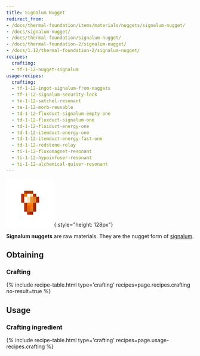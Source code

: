 ```yaml
---
title: Signalum Nugget
redirect_from:
- /docs/thermal-foundation/items/materials/nuggets/signalum-nugget/
- /docs/signalum-nugget/
- /docs/thermal-foundation/signalum-nugget/
- /docs/thermal-foundation-2/signalum-nugget/
- /docs/1.12/thermal-foundation-2/signalum-nugget/
recipes:
  crafting:
  - tf-1-12-nugget-signalum
usage-recipes:
  crafting:
  - tf-1-12-ingot-signalum-from-nuggets
  - tf-1-12-signalum-security-lock
  - te-1-12-satchel-resonant
  - te-1-12-morb-reusable
  - td-1-12-fluxduct-signalum-empty-one
  - td-1-12-fluxduct-signalum-one
  - td-1-12-fluiduct-energy-one
  - td-1-12-itemduct-energy-one
  - td-1-12-itemduct-energy-fast-one
  - td-1-12-redstone-relay
  - ti-1-12-fluxomagnet-resonant
  - ti-1-12-hypoinfuser-resonant
  - ti-1-12-alchemical-quiver-resonant
---
```


![Signalum nugget](/assets/images/thermal-foundation-2/nugget-signalum.png){:style="height: 128px"}


**Signalum nuggets** are raw materials. They are the nugget form of
[signalum](/docs/1.12/thermal-foundation/signalum-ingot/).


Obtaining
---------

### Crafting
{% include recipe-table.html type='crafting' recipes=page.recipes.crafting no-result=true %}


Usage
-----

### Crafting ingredient
{% include recipe-table.html type='crafting' recipes=page.usage-recipes.crafting %}
